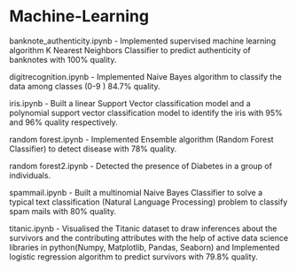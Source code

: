 # Machine-Learning
banknote_authenticity.ipynb - Implemented supervised machine learning algorithm K Nearest Neighbors Classifier to predict authenticity of banknotes with 100% quality. 

digitrecognition.ipynb - Implemented Naive Bayes algorithm to classify the data among classes (0-9 ) 84.7% quality.

iris.ipynb - Built a linear Support Vector classification model and a polynomial support vector classification model to identify the iris with 95% and 96% quality respectively.

random forest.ipynb - Implemented Ensemble algorithm (Random Forest Classifier) to detect disease with 78% quality.

random forest2.ipynb - Detected the presence of Diabetes in a group of individuals.

spammail.ipynb - Built a multinomial Naive Bayes Classifier to solve a typical text classification (Natural Language Processing) problem to classify spam mails with 80% quality.

titanic.ipynb - Visualised the Titanic dataset to draw inferences about the survivors and the contributing attributes with the help of active data science libraries in python(Numpy, Matplotlib, Pandas, Seaborn) and Implemented logistic regression algorithm to predict survivors with 79.8% quality. 
